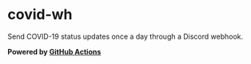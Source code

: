 # covid-wh

Send COVID-19 status updates once a day through a Discord webhook.

**Powered by [GitHub Actions](https://github.com/features/actions)**
